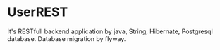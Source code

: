# UserREST
It's RESTfull backend application by java, String, Hibernate, Postgresql database.
Database migration by flyway.
